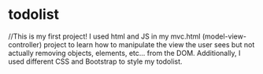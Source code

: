 # todolist

//This is my first project! I used html and JS in my mvc.html (model-view-controller) 
project to learn how to manipulate the view the user sees but not actually removing objects, elements, etc... from the DOM.
Additionally, I used different CSS and Bootstrap to style my todolist. 

